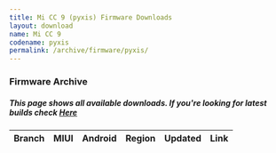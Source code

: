 ```yaml
---
title: Mi CC 9 (pyxis) Firmware Downloads
layout: download
name: Mi CC 9
codename: pyxis
permalink: /archive/firmware/pyxis/
---
```



### Firmware Archive
##### This page shows all available downloads. If you're looking for latest builds check [Here](/firmware/pyxis/)


<div class="table-responsive-md" id="table-wrapper">
<table id="firmware" class="compact table table-striped table-hover table-sm">
    <thead class="thead-dark">
        <tr>
            <th>Branch</th>
            <th>MIUI</th>
            <th>Android</th>
            <th>Region</th>
            <th>Updated</th>
            <th>Link</th>
        </tr>
    </thead>
    <script>loadFirmwareDownloads('pyxis', 'full')</script>
</table>
</div>
